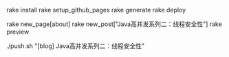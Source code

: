 rake install
rake setup_github_pages 
rake generate
rake deploy

rake new_page[about]
rake new_post["Java高并发系列二：线程安全性"]
rake preview

./push.sh "[blog] Java高并发系列二：线程安全性"